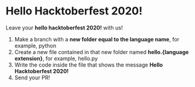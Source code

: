 # Hello Hacktoberfest 2020!

Leave your **hello hacktoberfest 2020!** with us!

1. Make a branch with a **new folder equal to the language name**, for example, python
2. Create a new file contained in that new folder named **hello.{language extension}**, for example, hello.py
3. Write the code inside the file that shows the message **Hello Hacktoberfest 2020!**
4. Send your PR!
